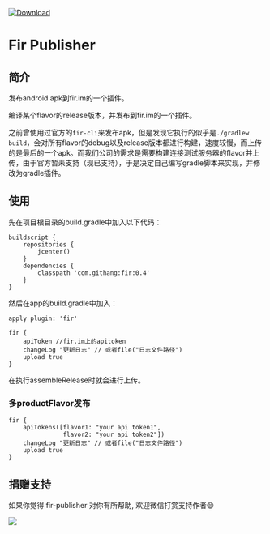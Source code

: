 [ ![Download](https://api.bintray.com/packages/msdx/maven/FirPublisher/images/download.svg) ](https://bintray.com/msdx/maven/FirPublisher/_latestVersion) 
 
Fir Publisher
===

## 简介

发布android apk到fir.im的一个插件。

编译某个flavor的release版本，并发布到fir.im的一个插件。

之前曾使用过官方的`fir-cli`来发布apk，但是发现它执行的似乎是`./gradlew build`，会对所有flavor的debug以及release版本都进行构建，速度较慢，而上传的是最后的一个apk。而我们公司的需求是需要构建连接测试服务器的flavor并上传，由于官方暂未支持（现已支持），于是决定自己编写gradle脚本来实现，并修改为gradle插件。

## 使用

先在项目根目录的build.gradle中加入以下代码：
```
buildscript {
    repositories {
        jcenter()
    }
    dependencies {
        classpath 'com.githang:fir:0.4'
    }
}
```

然后在app的build.gradle中加入：

```
apply plugin: 'fir'

fir {
    apiToken //fir.im上的apitoken
    changeLog "更新日志" // 或者file("日志文件路径")
    upload true
}
```
在执行assembleRelease时就会进行上传。

### 多productFlavor发布

```
fir {
    apiTokens([flavor1: "your api token1",
               flavor2: "your api token2"])
    changeLog "更新日志" // 或者file("日志文件路径")
    upload true
}

```
## 捐赠支持

如果你觉得 fir-publisher 对你有所帮助, 欢迎微信打赏支持作者:smile:

![](http://7xpdix.com1.z0.glb.clouddn.com/wechat.png)
